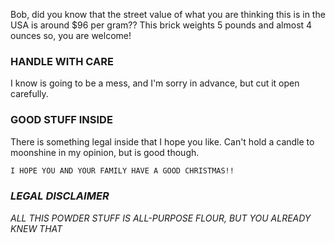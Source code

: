 Bob, did you know that the street value of what you are thinking this is in the USA is around $96 per gram??
This brick weights 5 pounds and almost 4 ounces so, you are welcome!


### HANDLE WITH CARE

I know is going to be a mess, and I'm sorry in advance, but cut it open carefully.

### GOOD STUFF INSIDE

There is something legal inside that I hope you like. Can't hold a candle to moonshine in my opinion, but is good though.

```markdown
I HOPE YOU AND YOUR FAMILY HAVE A GOOD CHRISTMAS!!
```

### *LEGAL DISCLAIMER*

*ALL THIS POWDER STUFF IS ALL-PURPOSE FLOUR, BUT YOU ALREADY KNEW THAT*
